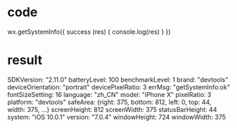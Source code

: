 # code

  wx.getSystemInfo({
    success (res) {
      console.log(res)
    }
  })

# result

SDKVersion: "2.11.0"
batteryLevel: 100
benchmarkLevel: 1
brand: "devtools"
deviceOrientation: "portrait"
devicePixelRatio: 3
errMsg: "getSystemInfo:ok"
fontSizeSetting: 16
language: "zh_CN"
model: "iPhone X"
pixelRatio: 3
platform: "devtools"
safeArea: {right: 375, bottom: 812, left: 0, top: 44, width: 375, …}
screenHeight: 812
screenWidth: 375
statusBarHeight: 44
system: "iOS 10.0.1"
version: "7.0.4"
windowHeight: 724
windowWidth: 375
